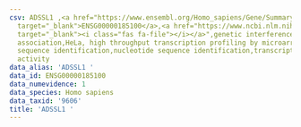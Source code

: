 ```yaml
---
csv: ADSSL1 ,<a href="https://www.ensembl.org/Homo_sapiens/Gene/Summary?db=core;g=ENSG00000185100"
  target="_blank">ENSG00000185100</a>,<a href="https://www.ncbi.nlm.nih.gov/pubmed/28369544"
  target="_blank"><i class="fas fa-file"></i></a>",genetic interference,functional
  association,HeLa, high throughput transcription profiling by microarray,nucleotide
  sequence identification,nucleotide sequence identification,transcriptional regulation,up-regulates
  activity
data_alias: 'ADSSL1 '
data_id: ENSG00000185100
data_numevidence: 1
data_species: Homo sapiens
data_taxid: '9606'
title: 'ADSSL1 '
---
```

